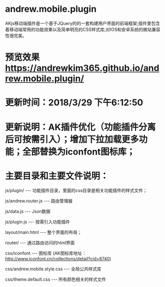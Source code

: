 # andrew.mobile.plugin
AKjs移动端插件是一个基于JQuery的的一套构建用户界面的前端框架;插件里包含着移动端常用的功能效果以及简单明亮的CSS样式库;对IOS和安卓系统的微站兼容性很完美。

# 预览效果 https://andrewkim365.github.io/andrew.mobile.plugin/

# 更新时间：2018/3/29 下午6:12:50

# 更新说明：AK插件优化（功能插件分离后可按需引入）；增加下拉加载更多功能；全部替换为iconfont图标库；

# 主要目录和主要文件说明：

js/plugin/  --- 功能插件目录，里面的css目录是相关功能插件的样式文件；

js/andrew.router.js --- 路由管理器

js/data.js --- Json数据

js/plugin.js  --- 按需引入功能插件

layout/main.html  --- 整个界面的布局；

router/  --- 通过路由访问的html界面

css/iconfont  --- 图标库 (AK图标库地址：http://www.iconfont.cn/collections/detail?cid=8740)

css/andrew.mobile.style.css  --- 全局公共样式库

css/theme.default.css  --- 所有颜色相关的样式文件
